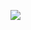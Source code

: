 ![](https://db-feed.s3.amazonaws.com/legacy/Screen_Shot_2019_09_24_at_11_14_11_PM-1569381330351.png)

